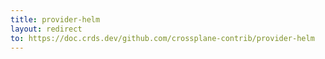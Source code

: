 ```yaml
---
title: provider-helm
layout: redirect
to: https://doc.crds.dev/github.com/crossplane-contrib/provider-helm
---
```

